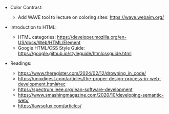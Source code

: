 - Color Contrast:
    - Add WAVE tool to lecture on coloring sites: https://wave.webaim.org/

- Introduction to HTML:
    - HTML categories: https://developer.mozilla.org/en-US/docs/Web/HTML/Element
    - Google HTML/CSS Style Guide: https://google.github.io/styleguide/htmlcssguide.html

- Readings:
    - https://www.theregister.com/2024/02/12/drowning_in_code/
    - https://unixdigest.com/articles/the-proper-design-process-in-web-development.html#rec
    - https://spectrum.ieee.org/lean-software-development
    - https://www.smashingmagazine.com/2020/10/developing-semantic-web/
    - https://lawsofux.com/articles/
